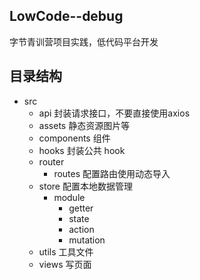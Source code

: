 ## LowCode--debug
字节青训营项目实践，低代码平台开发

## 目录结构
- src
  - api 封装请求接口，不要直接使用axios
  - assets 静态资源图片等
  - components 组件
  - hooks 封装公共 hook
  - router
    - routes 配置路由使用动态导入
  - store 配置本地数据管理
    - module
      - getter
      - state
      - action
      - mutation
  - utils 工具文件
  - views 写页面